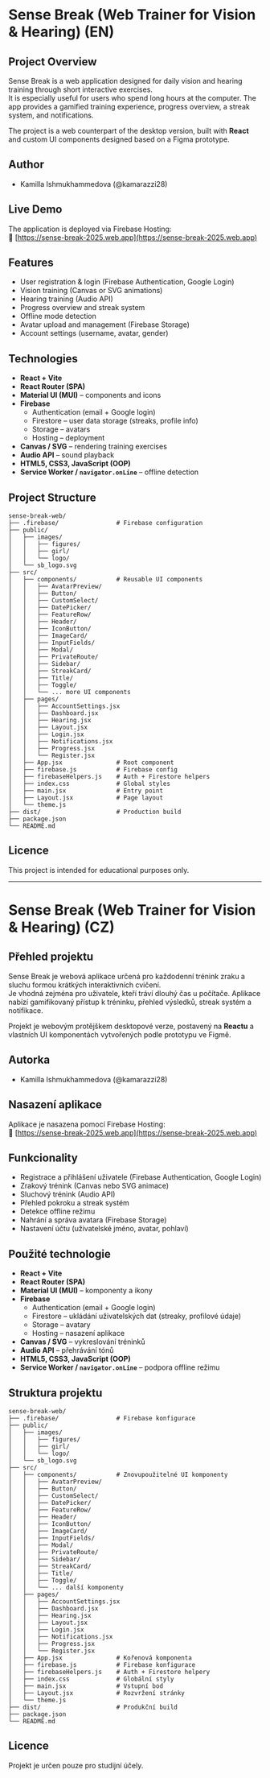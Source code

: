 # Sense Break (Web Trainer for Vision & Hearing) (EN)

## Project Overview
Sense Break is a web application designed for daily vision and hearing training through short interactive exercises.  
It is especially useful for users who spend long hours at the computer. The app provides a gamified training experience, progress overview, a streak system, and notifications.  

The project is a web counterpart of the desktop version, built with **React** and custom UI components designed based on a Figma prototype.

## Author
- Kamilla Ishmukhammedova (@kamarazzi28)

## Live Demo
The application is deployed via Firebase Hosting:  
🔗 [https://sense-break-2025.web.app](https://sense-break-2025.web.app)

## Features
- User registration & login (Firebase Authentication, Google Login)  
- Vision training (Canvas or SVG animations)  
- Hearing training (Audio API)  
- Progress overview and streak system  
- Offline mode detection  
- Avatar upload and management (Firebase Storage)  
- Account settings (username, avatar, gender)  

## Technologies
- **React + Vite**  
- **React Router (SPA)**  
- **Material UI (MUI)** – components and icons  
- **Firebase**  
  - Authentication (email + Google login)  
  - Firestore – user data storage (streaks, profile info)  
  - Storage – avatars  
  - Hosting – deployment  
- **Canvas / SVG** – rendering training exercises  
- **Audio API** – sound playback  
- **HTML5, CSS3, JavaScript (OOP)**  
- **Service Worker / `navigator.onLine`** – offline detection  

## Project Structure
```plaintext
sense-break-web/
├── .firebase/                # Firebase configuration
├── public/
│   ├── images/
│   │   ├── figures/
│   │   ├── girl/
│   │   └── logo/
│   └── sb_logo.svg
├── src/
│   ├── components/           # Reusable UI components
│   │   ├── AvatarPreview/
│   │   ├── Button/
│   │   ├── CustomSelect/
│   │   ├── DatePicker/
│   │   ├── FeatureRow/
│   │   ├── Header/
│   │   ├── IconButton/
│   │   ├── ImageCard/
│   │   ├── InputFields/
│   │   ├── Modal/
│   │   ├── PrivateRoute/
│   │   ├── Sidebar/
│   │   ├── StreakCard/
│   │   ├── Title/
│   │   ├── Toggle/
│   │   └── ... more UI components
│   ├── pages/
│   │   ├── AccountSettings.jsx
│   │   ├── Dashboard.jsx
│   │   ├── Hearing.jsx
│   │   ├── Layout.jsx
│   │   ├── Login.jsx
│   │   ├── Notifications.jsx
│   │   ├── Progress.jsx
│   │   └── Register.jsx
│   ├── App.jsx               # Root component
│   ├── firebase.js           # Firebase config
│   ├── firebaseHelpers.js    # Auth + Firestore helpers
│   ├── index.css             # Global styles
│   ├── main.jsx              # Entry point
│   ├── Layout.jsx            # Page layout
│   └── theme.js
├── dist/                     # Production build
├── package.json
└── README.md

```
## Licence 

This project is intended for educational purposes only.

--------------------------------------------------------------------------

# Sense Break (Web Trainer for Vision & Hearing) (CZ)

## Přehled projektu
Sense Break je webová aplikace určená pro každodenní trénink zraku a sluchu formou krátkých interaktivních cvičení.  
Je vhodná zejména pro uživatele, kteří tráví dlouhý čas u počítače. Aplikace nabízí gamifikovaný přístup k tréninku, přehled výsledků, streak systém a notifikace.  

Projekt je webovým protějškem desktopové verze, postavený na **Reactu** a vlastních UI komponentách vytvořených podle prototypu ve Figmě.

## Autorka
- Kamilla Ishmukhammedova (@kamarazzi28)

## Nasazení aplikace
Aplikace je nasazena pomocí Firebase Hosting:  
🔗 [https://sense-break-2025.web.app](https://sense-break-2025.web.app)

## Funkcionality
- Registrace a přihlášení uživatele (Firebase Authentication, Google Login)  
- Zrakový trénink (Canvas nebo SVG animace)  
- Sluchový trénink (Audio API)  
- Přehled pokroku a streak systém  
- Detekce offline režimu  
- Nahrání a správa avatara (Firebase Storage)  
- Nastavení účtu (uživatelské jméno, avatar, pohlaví)  

## Použité technologie
- **React + Vite**  
- **React Router (SPA)**  
- **Material UI (MUI)** – komponenty a ikony  
- **Firebase**  
  - Authentication (email + Google login)  
  - Firestore – ukládání uživatelských dat (streaky, profilové údaje)  
  - Storage – avatary  
  - Hosting – nasazení aplikace  
- **Canvas / SVG** – vykreslování tréninků  
- **Audio API** – přehrávání tónů  
- **HTML5, CSS3, JavaScript (OOP)**  
- **Service Worker / `navigator.onLine`** – podpora offline režimu  

## Struktura projektu
```plaintext
sense-break-web/
├── .firebase/                # Firebase konfigurace
├── public/
│   ├── images/
│   │   ├── figures/
│   │   ├── girl/
│   │   └── logo/
│   └── sb_logo.svg
├── src/
│   ├── components/           # Znovupoužitelné UI komponenty
│   │   ├── AvatarPreview/
│   │   ├── Button/
│   │   ├── CustomSelect/
│   │   ├── DatePicker/
│   │   ├── FeatureRow/
│   │   ├── Header/
│   │   ├── IconButton/
│   │   ├── ImageCard/
│   │   ├── InputFields/
│   │   ├── Modal/
│   │   ├── PrivateRoute/
│   │   ├── Sidebar/
│   │   ├── StreakCard/
│   │   ├── Title/
│   │   ├── Toggle/
│   │   └── ... další komponenty
│   ├── pages/
│   │   ├── AccountSettings.jsx
│   │   ├── Dashboard.jsx
│   │   ├── Hearing.jsx
│   │   ├── Layout.jsx
│   │   ├── Login.jsx
│   │   ├── Notifications.jsx
│   │   ├── Progress.jsx
│   │   └── Register.jsx
│   ├── App.jsx               # Kořenová komponenta
│   ├── firebase.js           # Firebase konfigurace
│   ├── firebaseHelpers.js    # Auth + Firestore helpery
│   ├── index.css             # Globální styly
│   ├── main.jsx              # Vstupní bod
│   ├── Layout.jsx            # Rozvržení stránky
│   └── theme.js
├── dist/                     # Produkční build
├── package.json
└── README.md

```
## Licence 

Projekt je určen pouze pro studijní účely.
